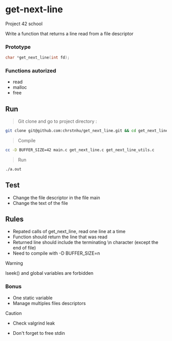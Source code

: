 # get-next-line

Project 42 school

Write a function that returns a line read from a file descriptor

### Prototype
```c
char *get_next_line(int fd);
```

### Functions autorized
* read
* malloc
* free

## Run
> Git clone and go to project directory :

```bash
git clone git@github.com:chrstnhu/get_next_line.git && cd get_next_line
```
> Compile
```bash
cc -D BUFFER_SIZE=42 main.c get_next_line.c get_next_line_utils.c 
```
> Run
```bash
./a.out
```
## Test
* Change the file descriptor in the file main
* Change the text of the file

## Rules
* Repated calls of get_next_line, read one line at a time
* Function should return the line that was read
* Returned line should include the terminating \n character
  (except the end of file)
* Need to compile with -D BUFFER_SIZE=n
> [!WARNING]
> lseek() and global variables are forbidden

### Bonus
* One static variable
* Manage multiples files descriptors

> [!Caution]
> * Check valgrind leak
> 
> * Don't forget to free stdin 
